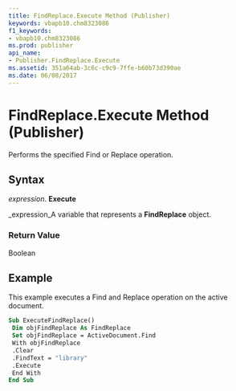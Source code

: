 ```yaml
---
title: FindReplace.Execute Method (Publisher)
keywords: vbapb10.chm8323086
f1_keywords:
- vbapb10.chm8323086
ms.prod: publisher
api_name:
- Publisher.FindReplace.Execute
ms.assetid: 351a64ab-3c6c-c9c9-7ffe-b60b73d390ae
ms.date: 06/08/2017
---
```



# FindReplace.Execute Method (Publisher)

Performs the specified Find or Replace operation.


## Syntax

 _expression_. **Execute**

 _expression_A variable that represents a  **FindReplace** object.


### Return Value

Boolean


## Example

This example executes a Find and Replace operation on the active document.


```vb
Sub ExecuteFindReplace() 
 Dim objFindReplace As FindReplace 
 Set objFindReplace = ActiveDocument.Find 
 With objFindReplace 
 .Clear 
 .FindText = "library" 
 .Execute 
 End With 
End Sub
```


